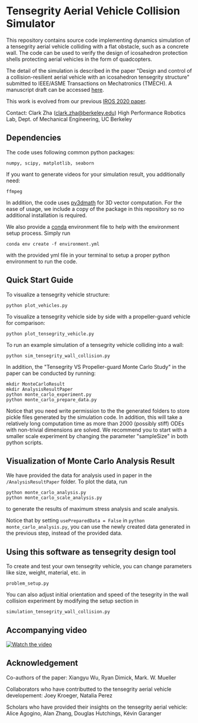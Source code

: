 # Tensegrity Aerial Vehicle Collision Simulator

This repository contains source code implementing dynamics simulation of a tensegrity aerial vehicle colliding with a flat obstacle, such as a concrete wall. The code can be used to verify the design of icosahedron protection shells protecting aerial vehicles in the form of quadcopters. 

The detail of the simulation is described in the paper "Design and control of a collision-resilient aerial vehicle with an icosahedron tensegrity structure" submitted to  IEEE/ASME Transactions on Mechatronics (TMECH). A manuscript draft can be accessed [here](https://hiperlab.berkeley.edu/wp-content/uploads/2022/11/Design-and-control-of-a-collision-resilient-aerial-vehicle-with-an-icosahedron-tensegrity-structure.pdf). 



This work is evolved from our previous [IROS 2020 paper](https://ieeexplore.ieee.org/document/9341236).

Contact: Clark Zha (clark.zha@berkeley.edu)
High Performance Robotics Lab, Dept. of Mechanical Engineering, UC Berkeley


## Dependencies
The code uses following common python packages:
```
numpy, scipy, matplotlib, seaborn
```
If you want to generate videos for your simulation result, you additionally need:
```
ffmpeg
```
In addition, the code uses [py3dmath](https://github.com/muellerlab/TensegrityAerialVehicleCollisionSim) for 3D vector computation. For the ease of usage, we include a copy of the package in this repository so no additional installation is required.  

We also provide a [conda](https://docs.conda.io/projects/conda/en/latest/index.html) environment file to help with the environment setup process. Simply run
```
conda env create -f environment.yml
```
with the provided yml file in your terminal to setup a proper python environment to run the code. 

## Quick Start Guide

To visualize a tensegrity vehicle structure:
```
python plot_vehicles.py
```

To visualize a tensegrity vehicle side by side with a propeller-guard vehicle for comparison:
```
python plot_tensegrity_vehicle.py
```

To run an example simulation of a tensegrity vehicle colliding into a wall: 
```
python sim_tensegrity_wall_collision.py
```

In addition, the "Tensegrity VS Propeller-guard Monte Carlo Study" in the paper can be conducted by running:
```
mkdir MonteCarloResult
mkdir AnalysisResultPaper
python monte_carlo_experiment.py
python monte_carlo_prepare_data.py
```
Notice that you need write permission to the the generated folders to store pickle files generated by the simulation code. In addition, this will take a relatively long computation time as more than 2000 (possibly stiff) ODEs with non-trivial dimensions are solved. We recommend you to start with a smaller scale experiment by changing the parameter "sampleSize" in both python scripts. 

## Visualization of Monte Carlo Analysis Result

We have provided the data for analysis used in paper in the ```/AnalysisResultPaper``` folder. 
To plot the data, run 
```
python monte_carlo_analysis.py
python monte_carlo_scale_analysis.py
```
to generate the results of maximum stress analysis and scale analysis. 

Notice that by setting ```usePreparedData = False``` in ```python monte_carlo_analysis.py```, you can use the newly created data generated in the previous step, instead of the provided data.

## Using this software as tensegrity design tool 
To create and test your own tensegrity vehicle, you can change parameters like size, weight, material, etc. in 
```
problem_setup.py
```
You can also adjust initial orientation and speed of the tesegrity in the wall collision experiment by modifying the setup section in
```
simulation_tensegrity_wall_collision.py
```


## Accompanying video
[![Watch the video](https://user-images.githubusercontent.com/39609430/204390127-ffbfe43a-ce01-471d-992a-9bfe98cb9b22.png)](https://youtu.be/XsLVRd2nMd0)


## Acknowledgement
Co-authors of the paper: Xiangyu Wu, Ryan Dimick, Mark. W. Mueller

Collaborators who have contributted to the tensegrity aerial vehicle developement: Joey Kroeger, Natalia Perez 

Scholars who have provided their insights on the tensegrity aerial vehicle: Alice Agogino, Alan Zhang, Douglas Hutchings, Kévin Garanger
